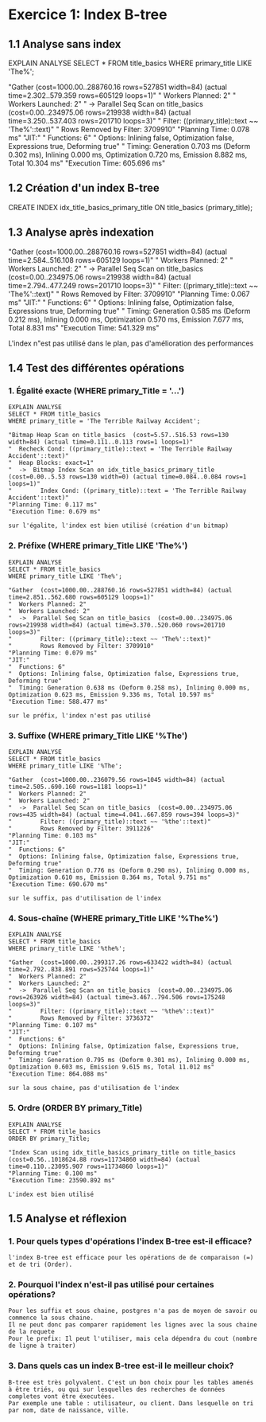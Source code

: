 # Exercice 1: Index B-tree

## 1.1 Analyse sans index

EXPLAIN ANALYSE
SELECT * FROM title_basics
WHERE primary_title LIKE 'The%'; 

"Gather  (cost=1000.00..288760.16 rows=527851 width=84) (actual time=2.302..579.359 rows=605129 loops=1)"
"  Workers Planned: 2"
"  Workers Launched: 2"
"  ->  Parallel Seq Scan on title_basics  (cost=0.00..234975.06 rows=219938 width=84) (actual time=3.250..537.403 rows=201710 loops=3)"
"        Filter: ((primary_title)::text ~~ 'The%'::text)"
"        Rows Removed by Filter: 3709910"
"Planning Time: 0.078 ms"
"JIT:"
"  Functions: 6"
"  Options: Inlining false, Optimization false, Expressions true, Deforming true"
"  Timing: Generation 0.703 ms (Deform 0.302 ms), Inlining 0.000 ms, Optimization 0.720 ms, Emission 8.882 ms, Total 10.304 ms"
"Execution Time: 605.696 ms"


## 1.2 Création d'un index B-tree
CREATE INDEX idx_title_basics_primary_title ON title_basics (primary_title);

## 1.3 Analyse après indexation

"Gather  (cost=1000.00..288760.16 rows=527851 width=84) (actual time=2.584..516.108 rows=605129 loops=1)"
"  Workers Planned: 2"
"  Workers Launched: 2"
"  ->  Parallel Seq Scan on title_basics  (cost=0.00..234975.06 rows=219938 width=84) (actual time=2.794..477.249 rows=201710 loops=3)"
"        Filter: ((primary_title)::text ~~ 'The%'::text)"
"        Rows Removed by Filter: 3709910"
"Planning Time: 0.067 ms"
"JIT:"
"  Functions: 6"
"  Options: Inlining false, Optimization false, Expressions true, Deforming true"
"  Timing: Generation 0.585 ms (Deform 0.212 ms), Inlining 0.000 ms, Optimization 0.570 ms, Emission 7.677 ms, Total 8.831 ms"
"Execution Time: 541.329 ms"

L'index n"est pas utilisé dans le plan, pas d'amélioration des performances



## 1.4 Test des différentes opérations
### 1. Égalité exacte (WHERE primary_Title = '...')
    EXPLAIN ANALYSE
    SELECT * FROM title_basics
    WHERE primary_title = 'The Terrible Railway Accident';

    "Bitmap Heap Scan on title_basics  (cost=5.57..516.53 rows=130 width=84) (actual time=0.111..0.113 rows=1 loops=1)"
    "  Recheck Cond: ((primary_title)::text = 'The Terrible Railway Accident'::text)"
    "  Heap Blocks: exact=1"
    "  ->  Bitmap Index Scan on idx_title_basics_primary_title  (cost=0.00..5.53 rows=130 width=0) (actual time=0.084..0.084 rows=1 loops=1)"
    "        Index Cond: ((primary_title)::text = 'The Terrible Railway Accident'::text)"
    "Planning Time: 0.117 ms"
    "Execution Time: 0.679 ms"

    sur l'égalite, l'index est bien utilisé (création d'un bitmap)

### 2. Préfixe (WHERE primary_Title LIKE 'The%')
    EXPLAIN ANALYSE
    SELECT * FROM title_basics
    WHERE primary_title LIKE 'The%'; 

    "Gather  (cost=1000.00..288760.16 rows=527851 width=84) (actual time=2.851..562.680 rows=605129 loops=1)"
    "  Workers Planned: 2"
    "  Workers Launched: 2"
    "  ->  Parallel Seq Scan on title_basics  (cost=0.00..234975.06 rows=219938 width=84) (actual time=3.370..520.060 rows=201710 loops=3)"
    "        Filter: ((primary_title)::text ~~ 'The%'::text)"
    "        Rows Removed by Filter: 3709910"
    "Planning Time: 0.079 ms"
    "JIT:"
    "  Functions: 6"
    "  Options: Inlining false, Optimization false, Expressions true, Deforming true"
    "  Timing: Generation 0.638 ms (Deform 0.258 ms), Inlining 0.000 ms, Optimization 0.623 ms, Emission 9.336 ms, Total 10.597 ms"
    "Execution Time: 588.477 ms"

    sur le préfix, l'index n'est pas utilisé


### 3. Suffixe (WHERE primary_Title LIKE '%The')
    EXPLAIN ANALYSE
    SELECT * FROM title_basics
    WHERE primary_title LIKE '%The';

    "Gather  (cost=1000.00..236079.56 rows=1045 width=84) (actual time=2.505..690.160 rows=1181 loops=1)"
    "  Workers Planned: 2"
    "  Workers Launched: 2"
    "  ->  Parallel Seq Scan on title_basics  (cost=0.00..234975.06 rows=435 width=84) (actual time=4.041..667.859 rows=394 loops=3)"
    "        Filter: ((primary_title)::text ~~ '%the'::text)"
    "        Rows Removed by Filter: 3911226"
    "Planning Time: 0.103 ms"
    "JIT:"
    "  Functions: 6"
    "  Options: Inlining false, Optimization false, Expressions true, Deforming true"
    "  Timing: Generation 0.776 ms (Deform 0.290 ms), Inlining 0.000 ms, Optimization 0.610 ms, Emission 8.364 ms, Total 9.751 ms"
    "Execution Time: 690.670 ms"

    sur le suffix, pas d'utilisation de l'index

### 4. Sous-chaîne (WHERE primary_Title LIKE '%The%')
    EXPLAIN ANALYSE
    SELECT * FROM title_basics
    WHERE primary_title LIKE '%the%';

    "Gather  (cost=1000.00..299317.26 rows=633422 width=84) (actual time=2.792..838.891 rows=525744 loops=1)"
    "  Workers Planned: 2"
    "  Workers Launched: 2"
    "  ->  Parallel Seq Scan on title_basics  (cost=0.00..234975.06 rows=263926 width=84) (actual time=3.467..794.506 rows=175248 loops=3)"
    "        Filter: ((primary_title)::text ~~ '%the%'::text)"
    "        Rows Removed by Filter: 3736372"
    "Planning Time: 0.107 ms"
    "JIT:"
    "  Functions: 6"
    "  Options: Inlining false, Optimization false, Expressions true, Deforming true"
    "  Timing: Generation 0.795 ms (Deform 0.301 ms), Inlining 0.000 ms, Optimization 0.603 ms, Emission 9.615 ms, Total 11.012 ms"
    "Execution Time: 864.088 ms"

    sur la sous chaine, pas d'utilisation de l'index

### 5. Ordre (ORDER BY primary_Title)
    EXPLAIN ANALYSE
    SELECT * FROM title_basics
    ORDER BY primary_Title; 

    "Index Scan using idx_title_basics_primary_title on title_basics  (cost=0.56..1018624.88 rows=11734860 width=84) (actual time=0.110..23095.907 rows=11734860 loops=1)"
    "Planning Time: 0.100 ms"
    "Execution Time: 23590.892 ms"

    L'index est bien utilisé

## 1.5 Analyse et réflexion
### 1. Pour quels types d'opérations l'index B-tree est-il efficace?
    l'index B-tree est efficace pour les opérations de de comparaison (=) et de tri (Order).
### 2. Pourquoi l'index n'est-il pas utilisé pour certaines opérations?
    Pour les suffix et sous chaine, postgres n'a pas de moyen de savoir ou commence la sous chaine.
    Il ne peut donc pas comparer rapidement les lignes avec la sous chaine de la requete
    Pour le prefix: Il peut l'utiliser, mais cela dépendra du cout (nombre de ligne à traiter)
### 3. Dans quels cas un index B-tree est-il le meilleur choix?
    B-tree est très polyvalent. C'est un bon choix pour les tables amenés à être triés, ou qui sur lesquelles des recherches de données completes vont être éxecutées.
    Par exemple une table : utilisateur, ou client. Dans lesquelle on tri par nom, date de naissance, ville.